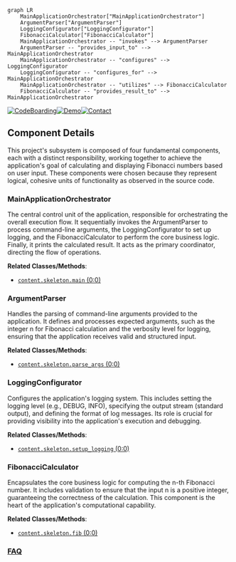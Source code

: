 ```mermaid
graph LR
    MainApplicationOrchestrator["MainApplicationOrchestrator"]
    ArgumentParser["ArgumentParser"]
    LoggingConfigurator["LoggingConfigurator"]
    FibonacciCalculator["FibonacciCalculator"]
    MainApplicationOrchestrator -- "invokes" --> ArgumentParser
    ArgumentParser -- "provides_input_to" --> MainApplicationOrchestrator
    MainApplicationOrchestrator -- "configures" --> LoggingConfigurator
    LoggingConfigurator -- "configures_for" --> MainApplicationOrchestrator
    MainApplicationOrchestrator -- "utilizes" --> FibonacciCalculator
    FibonacciCalculator -- "provides_result_to" --> MainApplicationOrchestrator
```
[![CodeBoarding](https://img.shields.io/badge/Generated%20by-CodeBoarding-9cf?style=flat-square)](https://github.com/CodeBoarding/GeneratedOnBoardings)[![Demo](https://img.shields.io/badge/Try%20our-Demo-blue?style=flat-square)](https://www.codeboarding.org/demo)[![Contact](https://img.shields.io/badge/Contact%20us%20-%20contact@codeboarding.org-lightgrey?style=flat-square)](mailto:contact@codeboarding.org)

## Component Details

This project's subsystem is composed of four fundamental components, each with a distinct responsibility, working together to achieve the application's goal of calculating and displaying Fibonacci numbers based on user input. These components were chosen because they represent logical, cohesive units of functionality as observed in the source code.

### MainApplicationOrchestrator
The central control unit of the application, responsible for orchestrating the overall execution flow. It sequentially invokes the ArgumentParser to process command-line arguments, the LoggingConfigurator to set up logging, and the FibonacciCalculator to perform the core business logic. Finally, it prints the calculated result. It acts as the primary coordinator, directing the flow of operations.


**Related Classes/Methods**:

- <a href="https://github.com/os-climate/python-template-repository/blob/master/content/skeleton.py#L0-L0" target="_blank" rel="noopener noreferrer">`content.skeleton.main` (0:0)</a>


### ArgumentParser
Handles the parsing of command-line arguments provided to the application. It defines and processes expected arguments, such as the integer n for Fibonacci calculation and the verbosity level for logging, ensuring that the application receives valid and structured input.


**Related Classes/Methods**:

- <a href="https://github.com/os-climate/python-template-repository/blob/master/content/skeleton.py#L0-L0" target="_blank" rel="noopener noreferrer">`content.skeleton.parse_args` (0:0)</a>


### LoggingConfigurator
Configures the application's logging system. This includes setting the logging level (e.g., DEBUG, INFO), specifying the output stream (standard output), and defining the format of log messages. Its role is crucial for providing visibility into the application's execution and debugging.


**Related Classes/Methods**:

- <a href="https://github.com/os-climate/python-template-repository/blob/master/content/skeleton.py#L0-L0" target="_blank" rel="noopener noreferrer">`content.skeleton.setup_logging` (0:0)</a>


### FibonacciCalculator
Encapsulates the core business logic for computing the n-th Fibonacci number. It includes validation to ensure that the input n is a positive integer, guaranteeing the correctness of the calculation. This component is the heart of the application's computational capability.


**Related Classes/Methods**:

- <a href="https://github.com/os-climate/python-template-repository/blob/master/content/skeleton.py#L0-L0" target="_blank" rel="noopener noreferrer">`content.skeleton.fib` (0:0)</a>




### [FAQ](https://github.com/CodeBoarding/GeneratedOnBoardings/tree/main?tab=readme-ov-file#faq)